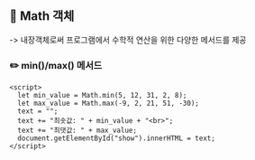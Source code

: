 ## 📖 Math 객체

-> 내장객체로써 프로그램에서 수학적 연산을 위한 다양한 메서드를 제공

### ✏️ min()/max() 메서드

    <script>
      let min_value = Math.min(5, 12, 31, 2, 8);
      let max_value = Math.max(-9, 2, 21, 51, -30);
      text = "";
      text += "최솟값: " + min_value + "<br>";
      text += "최댓값: " + max_value;
      document.getElementById("show").innerHTML = text;
    </script>
